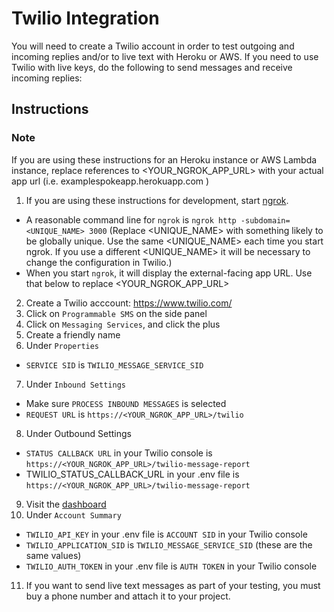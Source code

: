 # Twilio Integration

You will need to create a Twilio account in order to test outgoing and incoming replies and/or to live text with Heroku or AWS. If you need to use Twilio with live keys, do the following to send messages and receive incoming replies:


## Instructions

### Note
If you are using these instructions for an Heroku instance or AWS Lambda instance, replace references to <YOUR_NGROK_APP_URL> with your actual app url (i.e. examplespokeapp.herokuapp.com )

1. If you are using these instructions for development, start [ngrok](https://ngrok.com/docs).
  - A reasonable command line for `ngrok` is `ngrok http -subdomain=<UNIQUE_NAME> 3000` (Replace <UNIQUE_NAME> with something likely to be globally unique. Use the same <UNIQUE_NAME> each time you start ngrok. If you use a different <UNIQUE_NAME> it will be necessary to change the configuration in Twilio.)
  - When you start `ngrok`, it will display the external-facing app URL. Use that below to replace <YOUR_NGROK_APP_URL>
2. Create a Twilio acccount: https://www.twilio.com/
3. Click on `Programmable SMS` on the side panel
4. Click on `Messaging Services`, and click the plus
5. Create a friendly name
6. Under `Properties`
  - `SERVICE SID` is `TWILIO_MESSAGE_SERVICE_SID`
7. Under `Inbound Settings`
  - Make sure `PROCESS INBOUND MESSAGES` is selected
  - `REQUEST URL` is `https://<YOUR_NGROK_APP_URL>/twilio`
8. Under Outbound Settings
  - `STATUS CALLBACK URL` in your Twilio console is `https://<YOUR_NGROK_APP_URL>/twilio-message-report`
  - TWILIO_STATUS_CALLBACK_URL in your .env file is `https://<YOUR_NGROK_APP_URL>/twilio-message-report`
9. Visit the [dashboard](https://www.twilio.com/console)
10. Under `Account Summary`
  - `TWILIO_API_KEY` in your .env file is `ACCOUNT SID` in your Twilio console
  - `TWILIO_APPLICATION_SID` is `TWILIO_MESSAGE_SERVICE_SID` (these are the same values)
  - `TWILIO_AUTH_TOKEN` in your .env file is `AUTH TOKEN` in your Twilio console
11. If you want to send live text messages as part of your testing, you must buy a phone number and attach it to your project.
